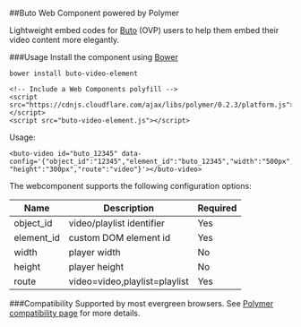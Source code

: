 ##Buto Web Component powered by Polymer

Lightweight embed codes for [Buto](http://get.buto.tv) (OVP) users to help them embed their video content more elegantly.

###Usage
Install the component using [Bower](http://bower.io)
```
bower install buto-video-element
```

```
<!-- Include a Web Components polyfill -->
<script src="https://cdnjs.cloudflare.com/ajax/libs/polymer/0.2.3/platform.js"></script>
<script src="buto-video-element.js"></script>
```

Usage:
```
<buto-video id="buto_12345" data-config='{"object_id":"12345","element_id":"buto_12345","width":"500px", "height":"300px","route":"video"}'></buto-video>
```

The webcomponent supports the following configuration options:

| Name  | Description  | Required |
|---|---|---|
| object_id  | video/playlist identifier  | Yes
| element_id  | custom DOM element id  | Yes
| width | player width | No
| height | player height | No
|route | video=video,playlist=playlist | Yes

###Compatibility
Supported by most evergreen browsers.
See [Polymer compatibility page](https://www.polymer-project.org/resources/compatibility.html) for more details.
